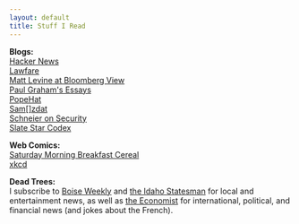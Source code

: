 ```yaml
---
layout: default
title: Stuff I Read
---
```


**Blogs:**  
[Hacker News](https://news.ycombinator.com/)  
[Lawfare](https://lawfareblog.com/)  
[Matt Levine at Bloomberg View](https://www.bloomberg.com/view/contributors/ARbTQlRLRjE/matthew-s-levine)  
[Paul Graham's Essays](http://paulgraham.com/articles.html)  
[PopeHat](https://www.popehat.com/)  
[Sam\[\]zdat](https://samzdat.com/)  
[Schneier on Security](https://www.schneier.com/)  
[Slate Star Codex](http://slatestarcodex.com/)  

**Web Comics:**  
[Saturday Morning Breakfast Cereal](http://smbc-comics.com/)  
[xkcd](https://xkcd.com/)  

**Dead Trees:**  
I subscribe to [Boise Weekly](http://www.boiseweekly.com/) and [the Idaho Statesman](http://www.idahostatesman.com/) for local and entertainment news, as well as [the Economist](http://www.economist.com/) for international, political, and financial news (and jokes about the French).
